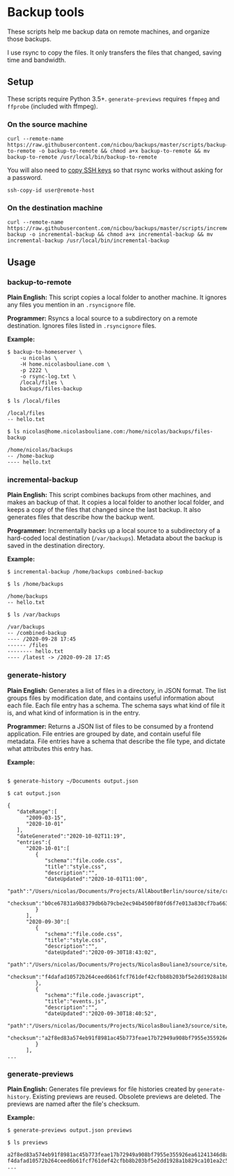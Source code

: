 # Backup tools

These scripts help me backup data on remote machines, and organize those backups.

I use rsync to copy the files. It only transfers the files that changed, saving time and bandwidth.

## Setup

These scripts require Python 3.5+. `generate-previews` requires `ffmpeg` and `ffprobe` (included with ffmpeg).

### On the source machine
```
curl --remote-name https://raw.githubusercontent.com/nicbou/backups/master/scripts/backup-to-remote -o backup-to-remote && chmod a+x backup-to-remote && mv backup-to-remote /usr/local/bin/backup-to-remote
```

You will also need to [copy SSH keys](https://www.digitalocean.com/community/tutorials/how-to-set-up-ssh-keys-2) so that rsync works without asking for a password.

```
ssh-copy-id user@remote-host
```

### On the destination machine
```
curl --remote-name https://raw.githubusercontent.com/nicbou/backups/master/scripts/incremental-backup -o incremental-backup && chmod a+x incremental-backup && mv incremental-backup /usr/local/bin/incremental-backup
```

## Usage

### backup-to-remote

**Plain English:** This script copies a local folder to another machine. It ignores any files you mention in an `.rsyncignore` file.

**Programmer:** Rsyncs a local source to a subdirectory on a remote destination. Ignores files listed in `.rsyncignore` files.

**Example:**

```
$ backup-to-homeserver \
    -u nicolas \
    -H home.nicolasbouliane.com \
    -p 2222 \
    -o rsync-log.txt \
    /local/files \
    backups/files-backup

$ ls /local/files

/local/files
-- hello.txt

$ ls nicolas@home.nicolasbouliane.com:/home/nicolas/backups/files-backup

/home/nicolas/backups
-- /home-backup
---- hello.txt
```

### incremental-backup

**Plain English:** This script combines backups from other machines, and makes an backup of that. It copies a local folder to another local folder, and keeps a copy of the files that changed since the last backup. It also generates files that describe how the backup went.

**Programmer:** Incrementally backs up a local source to a subdirectory of a hard-coded local destination (`/var/backups`). Metadata about the backup is saved in the destination directory.

**Example:**

```
$ incremental-backup /home/backups combined-backup

$ ls /home/backups

/home/backups
-- hello.txt

$ ls /var/backups

/var/backups
-- /combined-backup
---- /2020-09-28 17:45
------ /files
-------- hello.txt
---- /latest -> /2020-09-28 17:45
```

### generate-history

**Plain English:** Generates a list of files in a directory, in JSON format. The list groups files by modification date, and contains useful information about each file. Each file entry has a schema. The schema says what kind of file it is, and what kind of information is in the entry.

**Programmer:** Returns a JSON list of files to be consumed by a frontend application. File entries are grouped by date, and contain useful file metadata. File entries have a schema that describe the file type, and dictate what attributes this entry has.

**Example:**

```

$ generate-history ~/Documents output.json

$ cat output.json

{
   "dateRange":[
      "2009-03-15",
      "2020-10-01"
   ],
   "dateGenerated":"2020-10-02T11:19",
   "entries":{
      "2020-10-01":[
         {
            "schema":"file.code.css",
            "title":"style.css",
            "description":"",
            "dateUpdated":"2020-10-01T11:00",
            "path":"/Users/nicolas/Documents/Projects/AllAboutBerlin/source/site/craft/templates/css/style.css",
            "checksum":"b0ce67831a9b8379db6b79cbe2ec94b4500f80fd6f7e013a830cf7ba663e413f3e466ed5417f558d48d6760d13e7fe2af07c7ad59a25cadde7bd7c681726023d"
         }
      ],
      "2020-09-30":[
         {
            "schema":"file.code.css",
            "title":"style.css",
            "description":"",
            "dateUpdated":"2020-09-30T18:43:02",
            "path":"/Users/nicolas/Documents/Projects/NicolasBouliane3/source/site/static/css/style.css",
            "checksum":"f4dafad10572b264ceed6b61fcf761def42cfbb8b203bf5e2dd1928a1b829ca101ea2c548e30c38b81e4b4a1b4679df4a3d561e77829e21b4ac0f4b208b16e9c"
         },
         {
            "schema":"file.code.javascript",
            "title":"events.js",
            "description":"",
            "dateUpdated":"2020-09-30T18:40:52",
            "path":"/Users/nicolas/Documents/Projects/NicolasBouliane3/source/site/static/js/events.js",
            "checksum":"a2f8ed83a574eb91f8981ac45b773feae17b72949a908bf7955e355926ea61241346d8af7747027cc164d6e838426b073089bbb9be2c5acf5db4c5e4bd0cd1c0"
         }
      ],
...
```

### generate-previews

**Plain English:** Generates file previews for file histories created by `generate-history`. Existing previews are reused. Obsolete previews are deleted. The previews are named after the file's checksum.

**Example:**

```
$ generate-previews output.json previews

$ ls previews

a2f8ed83a574eb91f8981ac45b773feae17b72949a908bf7955e355926ea61241346d8af7747027cc164d6e838426b073089bbb9be2c5acf5db4c5e4bd0cd1c0.jpg
f4dafad10572b264ceed6b61fcf761def42cfbb8b203bf5e2dd1928a1b829ca101ea2c548e30c38b81e4b4a1b4679df4a3d561e77829e21b4ac0f4b208b16e9c.mp3
...
```